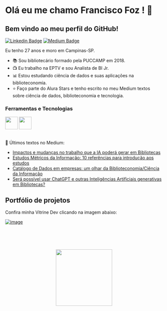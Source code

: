 

# Olá eu me chamo Francisco Foz ! 👋
## Bem vindo ao meu perfil do GitHub!           

<p align='left'>
    
[![Linkedin Badge](https://img.shields.io/badge/LinkedIn-0077B5?style=for-the-badge&logo=linkedin&logoColor=white
)](https://www.linkedin.com/in/francisco-tadeu-foz/)
[![Medium Badge](https://img.shields.io/badge/Medium-12100E?style=for-the-badge&logo=medium&logoColor=white
)](https://medium.com/@franciscofoz)
</p>

Eu tenho 27 anos e moro em Campinas-SP.


- :books: Sou bibliotecário formado pela PUCCAMP em 2018.
- :tv: Eu trabalho na EPTV e sou Analista de BI Jr.
- :bar_chart: Estou estudando ciência de dados e suas aplicações na biblioteconomia.
- :star: Faço parte do Alura Stars e tenho escrito no meu Medium textos sobre ciência de dados, biblioteconomia e tecnologia.


### Ferramentas e Tecnologias
<code><img src="https://cdn.jsdelivr.net/gh/devicons/devicon/icons/python/python-original.svg" width="40" height="40"></code>
<code><img src="https://upload.wikimedia.org/wikipedia/commons/thumb/c/cf/New_Power_BI_Logo.svg/2048px-New_Power_BI_Logo.svg.png" width="40" height="40"></code>
</br>
</br>


:pencil: Últimos textos no Medium:
<!-- MEDIUM:START -->
- [Impactos e mudanças no trabalho que a IA poderá gerar em Bibliotecas](https://franciscofoz.medium.com/impactos-e-mudan%C3%A7as-no-trabalho-que-a-ia-poder%C3%A1-gerar-em-bibliotecas-40cdf9d8c1d?source=rss-30612e32581e------2)
- [Estudos Métricos da Informação: 10 referências para introdução aos estudos](https://franciscofoz.medium.com/estudos-m%C3%A9tricos-da-informa%C3%A7%C3%A3o-10-refer%C3%AAncias-para-introdu%C3%A7%C3%A3o-aos-estudos-b7ca2d689171?source=rss-30612e32581e------2)
- [Catálogo de Dados em empresas: um olhar da Biblioteconomia/Ciência da Informação](https://franciscofoz.medium.com/cat%C3%A1logo-de-dados-em-empresas-um-olhar-da-biblioteconomia-ci%C3%AAncia-da-informa%C3%A7%C3%A3o-148bd3cdec6f?source=rss-30612e32581e------2)
- [Será possível usar ChatGPT e outras Inteligências Artificiais generativas em Bibliotecas?](https://franciscofoz.medium.com/ser%C3%A1-poss%C3%ADvel-usar-chatgpt-e-outras-intelig%C3%AAncias-artificiais-generativas-em-bibliotecas-d0e990510f98?source=rss-30612e32581e------2)
<!-- MEDIUM:END -->


## Portfólio de projetos

Confira minha Vitrine Dev clicando na imagem abaixo:

[![image](https://user-images.githubusercontent.com/64700794/188927548-c627858f-5e22-4373-b6fc-f9bd26c5195f.png)](https://cursos.alura.com.br/vitrinedev/FranciscoFoz)

</br>
</br>
</br>

<div>
<a href="https://gist.github.com/FranciscoFoz">
<p align = "center"> <img height="180em" src="https://github-readme-stats.vercel.app/api/top-langs/?username=FranciscoFoz&layout=compact&langs_count=7&theme=dracula"/>
</div>

